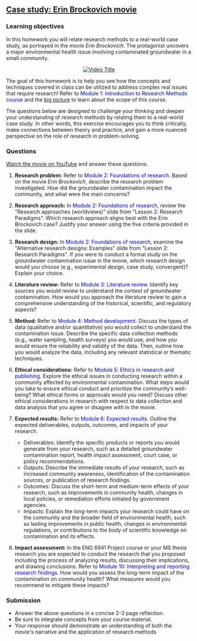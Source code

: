 ## [Case study: Erin Brockovich movie](https://aselshall.github.io/rm/hw/case-study1)

### Learning objectives 
In this homework you will relate research methods to a real-world case study, as portrayed in the movie *Erin Brockovich*. The protagonist uncovers a major environmental health issue involving contaminated groundwater in a small community.

<div style="text-align: center;">
  <a href="https://youtu.be/ERJ74tDM03s">
    <img src="https://img.youtube.com/vi/ERJ74tDM03s/0.jpg" alt="Video Title">
  </a>
</div>

The goal of this homework is to help you see how the concepts and techniques covered in class can be utilized to address complex real issues that require research! Refer to <span style="color:blue">Module 1: Introduction to Research Methods course</span> and the [big picture](https://aselshall.github.io/rm/hw/big-picture) to learn about the scope of this course.

The questions below are designed to challenge your thinking and deepen your understanding of research methods by relating them to a real-world case study. In other words, this exercise encourages you to think critically, make connections between theory and practice, and gain a more nuanced perspective on the role of research in problem-solving.

### Questions
[Watch the movie on YouTube](https://youtu.be/ERJ74tDM03s) and answer these questions. 

1. **Research problem:** Refer to <span style="color:blue">Module 2: Foundations of research</span>. Based on the movie *Erin Brockovich*, describe the research problem investigated. How did the groundwater contamination impact the community, and what were the main concerns?

2. **Research approach:** In <span style="color:blue">Module 2: Foundations of research</span>, review the "Research approaches (worldviews)" slide from "Lesson 2: Research Paradigms". Which research approach aligns best with the Erin Brockovich case? Justify your answer using the five criteria provided in the slide.

3. **Research design:** In <span style="color:blue">Module 2: Foundations of research</span>, examine the "Alternative research designs: Examples" slide from "Lesson 2: Research Paradigms". If you were to conduct a formal study on the groundwater contamination issue in the movie, which research design would you choose (e.g., experimental design, case study, convergent)? Explain your choice.

4. **Literature review:** Refer to <span style="color:blue">Module 3: Literature review</span>. Identify key sources you would review to understand the context of groundwater contamination. How would you approach the literature review to gain a comprehensive understanding of the historical, scientific, and regulatory aspects?

5. **Method:** Refer to <span style="color:blue">Module 4: Method development</span>. Discuss the types of data (qualitative and/or quantitative) you would collect to understand the contamination issue. Describe the specific data collection methods (e.g., water sampling, health surveys) you would use, and how you would ensure the reliability and validity of the data. Then, outline how you would analyze the data, including any relevant statistical or thematic techniques.

6. **Ethical considerations:** Refer to <span style="color:blue">Module 5: Ethics in research and publishing</span>. Explore the ethical issues in conducting research within a community affected by environmental contamination. What steps would you take to ensure ethical conduct and prioritize the community’s well-being? What ethical forms or approvals would you need? Discuss other ethical considerations in research with respect to data collection and data analysis that you agree or disagree with in the movie. 

7. **Expected results:**
Refer to <span style="color:blue">Module 6: Expected results</span>. Outline the expected deliverables, outputs, outcomes, and impacts of your research.
    - Deliverables: Identify the specific products or reports you would generate from your research, such as a detailed groundwater contamination report, health impact assessment, court case, or policy recommendations.
    - Outputs: Describe the immediate results of your research, such as increased community awareness, identification of the contamination sources, or publication of research findings.
    - Outcomes: Discuss the short-term and medium-term effects of your research, such as improvements in community health, changes in local policies, or remediation efforts initiated by government agencies.
    - Impacts: Explain the long-term impacts your research could have on the community and the broader field of environmental health, such as lasting improvements in public health, changes in environmental regulations, or contributions to the body of scientific knowledge on contamination and its effects.

8. **Impact assessment:** In the ENG 6941 Project course or your MS thesis research you are expected to conduct the research that you proposed including the process of analyzing results, discussing their implications, and drawing conclusions. Refer to <span style="color:blue">Module 10: Interpreting and reporting research findings</span>. How would you assess the long-term impact of the contamination on community health? What measures would you recommend to mitigate these impacts?

### Submission 
- Answer the above questions in a concise 2-3 page reflection.
- Be sure to integrate concepts from your course material.
- Your response should demonstrate an understanding of both the movie's narrative and the application of  research methods
